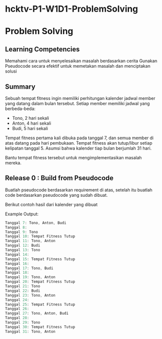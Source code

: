 # hcktv-P1-W1D1-ProblemSolving

# Problem Solving
## Learning Competencies

Memahami cara untuk menyelesaikan masalah berdasarkan cerita
Gunakan Pseudocode secara efektif untuk memetakan masalah dan menciptakan solusi

## Summary

Sebuah tempat fitness ingin memiliki perhitungan kalender jadwal member yang datang dalam bulan tersebut. Setiap member memiliki jadwal yang berbeda-beda:
 - Tono, 2 hari sekali
 - Anton, 4 hari sekali
 - Budi, 5 hari sekali

Tempat fitness pertama kali dibuka pada tanggal 7, dan semua member di atas datang pada hari pembukaan. Tempat fitness akan tutup/libur setiap kelipatan tanggal 5. Asumsi bahwa kalender tiap bulan berjumlah 31 hari.

Bantu tempat fitness tersebut untuk mengimplementasikan masalah mereka.

## Release 0 : Build from Pseudocode

Buatlah pseudocode berdasarkan requirement di atas, setelah itu buatlah code berdasarkan pseudocode yang sudah dibuat.

Berikut contoh hasil dari kalender yang dibuat

Example Output:
```js
Tanggal 7: Tono, Anton, Budi
Tanggal 8:
Tanggal 9: Tono
Tanggal 10: Tempat Fitness Tutup
Tanggal 11: Tono, Anton
Tanggal 12: Budi
Tanggal 13: Tono
Tanggal 14:
Tanggal 15: Tempat Fitness Tutup
Tanggal 16:
Tanggal 17: Tono, Budi
Tanggal 18:
Tanggal 19: Tono, Anton
Tanggal 20: Tempat Fitness Tutup
Tanggal 21: Tono
Tanggal 22: Budi
Tanggal 23: Tono, Anton
Tanggal 24:
Tanggal 25: Tempat Fitness Tutup
Tanggal 26:
Tanggal 27: Tono, Anton, Budi
Tanggal 28:
Tanggal 29: Tono
Tanggal 30: Tempat Fitness Tutup
Tanggal 31: Tono, Anton
```
